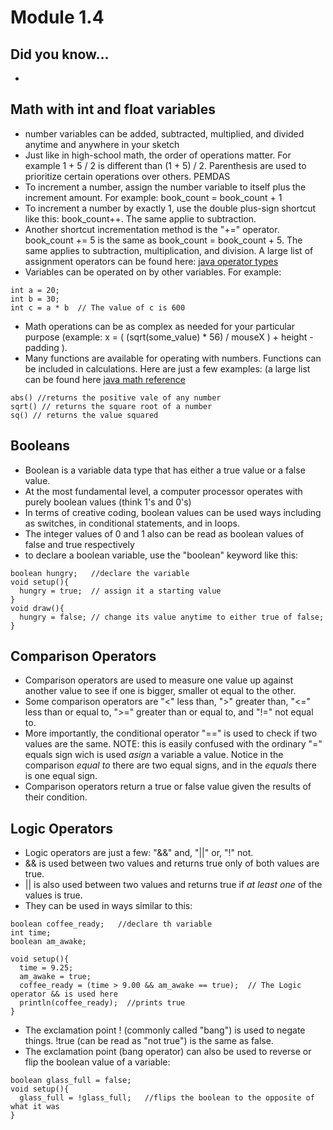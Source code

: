 # Module 1.4

## Did you know...
*

## Math with int and float variables
* number variables can be added, subtracted, multiplied, and divided anytime and anywhere in your sketch
* Just like in high-school math, the order of operations matter. For example 1 + 5 / 2 is different than (1 + 5) / 2. Parenthesis are used to prioritize certain operations over others. PEMDAS
* To increment a number, assign the number variable to itself plus the increment amount. For example: book_count = book_count + 1
* To increment a number by exactly 1, use the double plus-sign shortcut like this: book_count++. The same applie to subtraction.
* Another shortcut incrementation method is the "+=" operator. book_count += 5 is the same as book_count = book_count + 5. The same applies to subtraction, multiplication, and division. A large list of assignment operators can be found here: [java operator types](https://www.w3schools.com/java/java_operators.asp)
* Variables can be operated on by other variables. For example:
```
int a = 20; 
int b = 30; 
int c = a * b  // The value of c is 600
```
* Math operations can be as complex as needed for your particular purpose (example:  x = ( (sqrt(some_value) * 56) / mouseX ) + height - padding ). 
* Many functions are available for operating with numbers. Functions can be included in calculations. Here are just a few examples: (a large list can be found here [java math reference](https://docs.oracle.com/cd/E17904_01/apirefs.1111/e12048/functmath.htm#CQLLR413) 
```
abs() //returns the positive vale of any number
sqrt() // returns the square root of a number
sq() // returns the value squared
```


## Booleans
* Boolean is a variable data type that has either a true value or a false value. 
* At the most fundamental level, a computer processor operates with purely boolean values (think 1's and 0's)
* In terms of creative coding, boolean values can be used ways including as switches, in conditional statements, and in loops.
* The integer values of 0 and 1 also can be read as boolean values of false and true respectively
* to declare a boolean variable, use the "boolean" keyword like this:
```
boolean hungry;   //declare the variable
void setup(){
  hungry = true;  // assign it a starting value
}
void draw(){
  hungry = false; // change its value anytime to either true of false;
}
```

## Comparison Operators
* Comparison operators are used to measure one value up against another value to see if one is bigger, smaller ot equal to the other.
* Some comparison operators are "<" less than, ">" greater than, "<=" less than or equal to, ">=" greater than or equal to, and "!=" not equal to.
* More importantly, the conditional operator "==" is used to check if two values are the same. NOTE: this is easily confused with the ordinary "=" equals sign wich is used *asign* a variable a value. Notice in the comparison *equal to* there are two equal signs, and in the *equals* there is one equal sign. 
* Comparison operators return a true or false value given the results of their condition. 

## Logic Operators
* Logic operators are just a few: "&&" and, "||" or, "!" not.
* && is used between two values and returns true only of both values are true.
* || is also used between two values and returns true if *at least one* of the values is true.
* They can be used in ways similar to this: 
```
boolean coffee_ready;   //declare th variable
int time;
boolean am_awake;

void setup(){
  time = 9.25;
  am_awake = true;
  coffee_ready = (time > 9.00 && am_awake == true);  // The Logic operator && is used here
  println(coffee_ready);  //prints true
}
```
* The exclamation point ! (commonly called "bang") is used to negate things. !true (can be read as "not true") is the same as false.
* The exclamation point (bang operator) can also be used to reverse or flip the boolean value of a variable: 
```
boolean glass_full = false;
void setup(){
  glass_full = !glass_full;   //flips the boolean to the opposite of what it was
}
```






